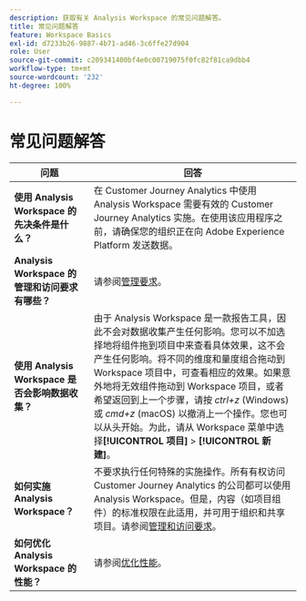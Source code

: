 ```yaml
---
description: 获取有关 Analysis Workspace 的常见问题解答。
title: 常见问题解答
feature: Workspace Basics
exl-id: d7233b26-9887-4b71-ad46-3c6ffe27d904
role: User
source-git-commit: c209341400bf4e0c00719075f0fc82f81ca9dbb4
workflow-type: tm+mt
source-wordcount: '232'
ht-degree: 100%

---
```


# 常见问题解答

| 问题 | 回答 |
|--- |--- |
| **使用 Analysis Workspace 的先决条件是什么？** | 在 Customer Journey Analytics 中使用 Analysis Workspace 需要有效的 Customer Journey Analytics 实施。在使用该应用程序之前，请确保您的组织正在向 Adobe Experience Platform 发送数据。 |
| **Analysis Workspace 的管理和访问要求有哪些？** | 请参阅[管理要求](/help/analysis-workspace/workspace-faq/frequently-asked-questions-analysis-workspace.md)。 |
| **使用 Analysis Workspace 是否会影响数据收集？** | 由于 Analysis Workspace 是一款报告工具，因此不会对数据收集产生任何影响。您可以不加选择地将组件拖到项目中来查看具体效果，这不会产生任何影响。将不同的维度和量度组合拖动到 Workspace 项目中，可查看相应的效果。如果意外地将无效组件拖动到 Workspace 项目，或者希望返回到上一个步骤，请按 *ctrl+z* (Windows) 或 *cmd+z* (macOS) 以撤消上一个操作。您也可以从头开始。为此，请从 Workspace 菜单中选择&#x200B;**[!UICONTROL 项目]** > **[!UICONTROL 新建]**。 |
| **如何实施 Analysis Workspace？** | 不要求执行任何特殊的实施操作。所有有权访问 Customer Journey Analytics 的公司都可以使用 Analysis Workspace。但是，内容（如项目组件）的标准权限在此适用，并可用于组织和共享项目。请参阅[管理和访问要求](/help/analysis-workspace/workspace-faq/frequently-asked-questions-analysis-workspace.md)。 |
| **如何优化 Analysis Workspace 的性能？** | 请参阅[优化性能](/help/technotes/optimizing-performance.md)。 |

